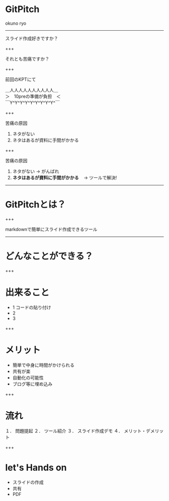 # GitPitch

okuno ryo

---

スライド作成好きですか？

+++

それとも苦痛ですか？

+++

前回のKPTにて

＿人人人人人人人人人人＿  
＞　10preの準備が負担　＜  
￣Y^Y^Y^Y^Y^Y^Y^Y^Y^￣  

+++

苦痛の原因
1. ネタがない
2. ネタはあるが資料に手間がかかる

+++


苦痛の原因
1. ネタがない -> がんばれ
2. **ネタはあるが資料に手間がかかる**  
  -> ツールで解決!

---

# GitPitchとは？

+++


markdownで簡単にスライド作成できるツール

---

# どんなことができる？

+++

# 出来ること

* 1 コードの貼り付け
* 2 
* 3

+++

# メリット
* 簡単で中身に時間がかけられる
* 共有が楽
* 自動化の可能性
* ブログ等に埋め込み


+++

# 流れ

１． 問題提起
２． ツール紹介
３． スライド作成デモ
４． メリット・デメリット

+++

# let's Hands on
* スライドの作成
* 共有
* PDF
